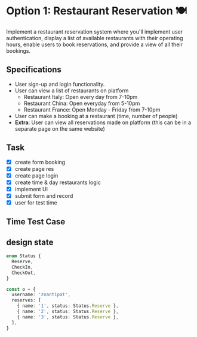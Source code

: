 # Option 1: Restaurant Reservation 🍽️

Implement a restaurant reservation system where you'll implement user authentication, display a list of available restaurants with their operating hours, enable users to book reservations, and provide a view of all their bookings.

## Specifications

- User sign-up and login functionality.
- User can view a list of restaurants on platform
  - Restaurant Italy: Open every day from 7-10pm
  - Restaurant China: Open everyday from 5-10pm
  - Restaurant France: Open Monday - Friday from 7-10pm
- User can make a booking at a restaurant (time, number of people)
- **Extra**: User can view all reservations made on platform (this can be in a separate page on the same website)

## Task

- [x] create form booking
- [x] create page res
- [x] create page login
- [x] create time & day restaurants logic
- [x] implement UI
- [x] submit form and record
- [x] user for test time

## Time Test Case

## design state

```ts
enum Status {
  Reserve,
  CheckIn,
  CheckOut,
}

const o = {
  username: 'znantipat',
  reserves: [
    { name: '1', status: Status.Reserve },
    { name: '2', status: Status.Reserve },
    { name: '3', status: Status.Reserve },
  ],
}
```

